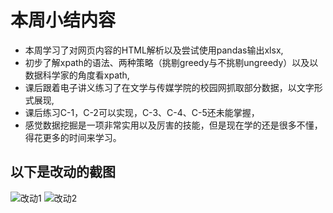 # 本周小结内容  
* 本周学习了对网页内容的HTML解析以及尝试使用pandas输出xlsx,  
* 初步了解xpath的语法、两种策略（挑剔greedy与不挑剔ungreedy）以及以数据科学家的角度看xpath,  
* 课后跟着电子讲义练习了在文学与传媒学院的校园网抓取部分数据，以文字形式展现,  
* 课后练习C-1，C-2可以实现，C-3、C-4、C-5还未能掌握，
* 感觉数据挖掘是一项非常实用以及厉害的技能，但是现在学的还是很多不懂，得花更多的时间来学习。
## 以下是改动的截图
![改动1](data-mining/改动.png)
![改动2](data-mining/改动2.png)
